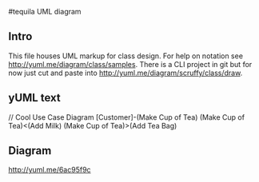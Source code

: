 #tequila UML diagram

## Intro
This file houses UML markup for class design.  For help on notation see http://yuml.me/diagram/class/samples.  There is
a CLI project in git but for now just cut and paste into http://yuml.me/diagram/scruffy/class/draw.

## yUML text
// Cool Use Case Diagram
[Customer]-(Make Cup of Tea)
(Make Cup of Tea)<(Add Milk)
(Make Cup of Tea)>(Add Tea Bag)

## Diagram
http://yuml.me/6ac95f9c